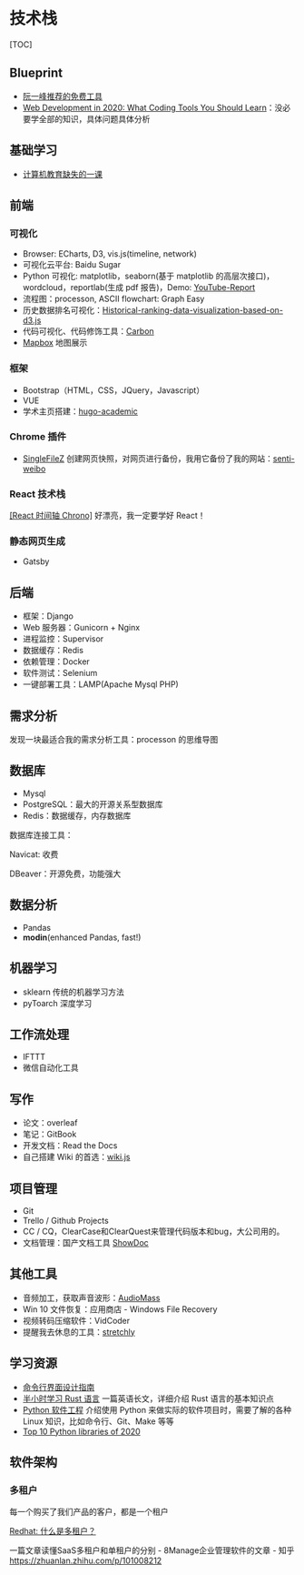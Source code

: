 # 技术栈

[TOC]

## Blueprint

* [阮一峰推荐的免费工具](https://github.com/ruanyf/weekly/blob/master/docs/free-software.md)
* [Web Development in 2020: What Coding Tools You Should Learn](https://www.freecodecamp.org/news/web-development-2020/)：没必要学全部的知识，具体问题具体分析

## 基础学习

* [计算机教育缺失的一课](https://missing-semester-cn.github.io/)

## 前端

### 可视化

* Browser: ECharts, D3, vis.js(timeline, network)
* 可视化云平台: Baidu Sugar
* Python 可视化: matplotlib，seaborn(基于 matplotlib 的高层次接口)，wordcloud，reportlab(生成 pdf 报告)，Demo: [YouTube-Report](https://github.com/A3M4/YouTube-Report)
* 流程图：processon, ASCII flowchart: Graph Easy
* 历史数据排名可视化：[Historical-ranking-data-visualization-based-on-d3.js](https://github.com/Jannchie/Historical-ranking-data-visualization-based-on-d3.js)
* 代码可视化、代码修饰工具：[Carbon](https://carbon.now.sh/)
* [Mapbox](https://www.mapbox.com/)  地图展示

### 框架

* Bootstrap（HTML，CSS，JQuery，Javascript）
* VUE
* 学术主页搭建：[hugo-academic](https://github.com/gcushen/hugo-academic)

### Chrome 插件

* [SingleFileZ](https://chrome.google.com/webstore/detail/singlefilez/offkdfbbigofcgdokjemgjpdockaafjg) 创建网页快照，对网页进行备份，我用它备份了我的网站：[senti-weibo](http://sentiweibo.top/)

### React 技术栈

[[React 时间轴 Chrono]](https://github.com/prabhuignoto/react-chrono) 好漂亮，我一定要学好 React！

### 静态网页生成

* Gatsby

## 后端

* 框架：Django
* Web 服务器：Gunicorn + Nginx 
* 进程监控：Supervisor
* 数据缓存：Redis
* 依赖管理：Docker
* 软件测试：Selenium
* 一键部署工具：LAMP(Apache Mysql PHP)

## 需求分析

发现一块最适合我的需求分析工具：processon 的思维导图



## 数据库

* Mysql
* PostgreSQL：最大的开源关系型数据库
* Redis：数据缓存，内存数据库

数据库连接工具：

Navicat: 收费

DBeaver：开源免费，功能强大

## 数据分析

* Pandas
* **modin**(enhanced Pandas, fast!)

## 机器学习

* sklearn 传统的机器学习方法
* pyToarch 深度学习

## 工作流处理

* IFTTT
* 微信自动化工具

## 写作

* 论文：overleaf
* 笔记：GitBook
* 开发文档：Read the Docs
* 自己搭建 Wiki 的首选：[wiki.js](https://wiki.js.org/)

## 项目管理

* Git
* Trello / Github Projects
* CC / CQ，ClearCase和ClearQuest来管理代码版本和bug，大公司用的。
* 文档管理：国产文档工具 [ShowDoc](https://www.showdoc.com.cn/)

## 其他工具

* 音频加工，获取声音波形：[AudioMass](https://audiomass.co/)
* Win 10 文件恢复：应用商店 - Windows File Recovery
* 视频转码压缩软件：VidCoder
* 提醒我去休息的工具：[stretchly](https://hovancik.net/stretchly/downloads/)

## 学习资源

* [命令行界面设计指南](https://clig.dev/)
* [半小时学习 Rust 语言](https://fasterthanli.me/articles/a-half-hour-to-learn-rust) 一篇英语长文，详细介绍 Rust 语言的基本知识点
* [Python 软件工程](https://merely-useful.github.io/py-rse/) 介绍使用 Python 来做实际的软件项目时，需要了解的各种 Linux 知识，比如命令行、Git、Make 等等
* [Top 10 Python libraries of 2020](https://tryolabs.com/blog/2020/12/21/top-10-python-libraries-of-2020/)

## 软件架构

### 多租户

每一个购买了我们产品的客户，都是一个租户

[Redhat: 什么是多租户？](https://www.redhat.com/zh/topics/cloud-computing/what-is-multitenancy)

一篇文章读懂SaaS多租户和单租户的分别 - 8Manage企业管理软件的文章 - 知乎 https://zhuanlan.zhihu.com/p/101008212



